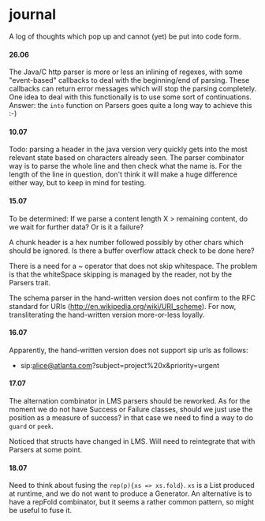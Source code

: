 journal
=======

A log of thoughts which pop up and cannot (yet) be put into code form.

#### 26.06

The Java/C http parser is more or less an inlining of regexes,
with some "event-based" callbacks to deal with the beginning/end
of parsing. These callbacks can return error messages which will
stop the parsing completely.
One idea to deal with this functionally is to use some sort of
continuations.
Answer: the `into` function on Parsers goes quite a long
way to achieve this :-)

#### 10.07

Todo: parsing a header in the java version very quickly gets into the
most relevant state based on characters already seen. The parser combinator
way is to parse the whole line and then check what the name is. For the length
of the line in question, don't think it will make a huge difference either way,
but to keep in mind for testing.

#### 15.07

To be determined: If we parse a content length X > remaining content, do we wait
for further data? Or is it a failure?

A chunk header is a hex number followed possibly by other chars which should
be ignored. Is there a buffer overflow attack check to be done here?

There is a need for a ~ operator that does not skip whitespace. The problem is
that the whiteSpace skipping is managed by the reader, not by the Parsers trait.

The schema parser in the hand-written version does not confirm to the RFC standard
for URIs (http://en.wikipedia.org/wiki/URI_scheme). For now, transliterating the
hand-written version more-or-less loyally.

#### 16.07

Apparently, the hand-written version does not support sip urls as follows:
 - sip:alice@atlanta.com?subject=project%20x&priority=urgent

#### 17.07

The alternation combinator in LMS parsers should be reworked. As for
the moment we do not have Success or Failure classes, should we just
use the position as a measure of success? in that case we need to
find a way to do `guard` or `peek`.

Noticed that structs have changed in LMS. Will need to reintegrate that with Parsers at some point.

#### 18.07

Need to think about fusing the `rep(p){xs => xs.fold}`. `xs` is a
List produced at runtime, and we do not want to produce a
Generator. An alternative is to have a repFold combinator, but it
seems a rather common pattern, so might be useful to fuse it.